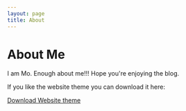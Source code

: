 ```yaml
---
layout: page
title: About
---
```


# About Me
I am Mo.  Enough about me!!!  Hope you're enjoying the blog.

If you like the website theme you can download it here:

[Download Website theme](https://github.com/streetturtle/jekyll-clean-dark)
